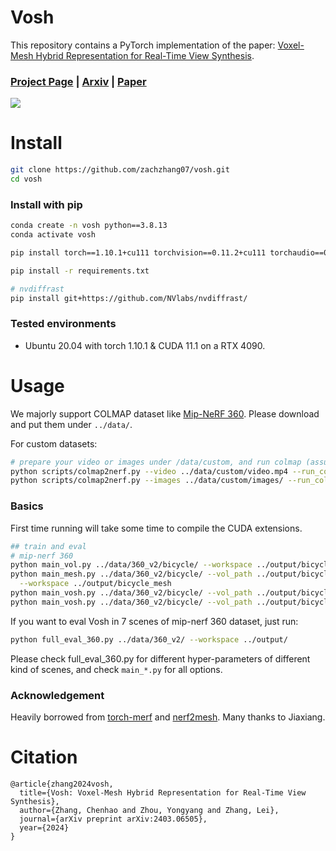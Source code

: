 # Vosh

This repository contains a PyTorch implementation of the paper: [Voxel-Mesh Hybrid Representation for Real-Time View Synthesis](https://arxiv.org/abs/2403.06505).

### [Project Page](https://zyyzyy06.github.io/Vosh/) | [Arxiv](https://arxiv.org/abs/2403.06505) | [Paper]()

![](assets/teaser.png)

# Install

```bash
git clone https://github.com/zachzhang07/vosh.git
cd vosh
```

### Install with pip
```bash
conda create -n vosh python==3.8.13
conda activate vosh

pip install torch==1.10.1+cu111 torchvision==0.11.2+cu111 torchaudio==0.10.1 -f https://download.pytorch.org/whl/cu111/torch_stable.html

pip install -r requirements.txt

# nvdiffrast
pip install git+https://github.com/NVlabs/nvdiffrast/

```

<!-- ### Build extension (optional)
By default, we use [`load`](https://pytorch.org/docs/stable/cpp_extension.html#torch.utils.cpp_extension.load) to build the extension at runtime.
However, this may be inconvenient sometimes.
Therefore, we also provide the `setup.py` to build each extension:
```bash
# install all extension modules
bash scripts/install_ext.sh

# if you want to install manually, here is an example:
cd raymarching
python setup.py build_ext --inplace # build ext only, do not install (only can be used in the parent directory)
pip install . # install to python path (you still need the raymarching/ folder, since this only install the built extension.)
``` -->

### Tested environments
* Ubuntu 20.04 with torch 1.10.1 & CUDA 11.1 on a RTX 4090.

# Usage

We majorly support COLMAP dataset like [Mip-NeRF 360](http://storage.googleapis.com/gresearch/refraw360/360_v2.zip).
Please download and put them under `../data/`.

For custom datasets:
```bash
# prepare your video or images under /data/custom, and run colmap (assumed installed):
python scripts/colmap2nerf.py --video ../data/custom/video.mp4 --run_colmap # if use video
python scripts/colmap2nerf.py --images ../data/custom/images/ --run_colmap # if use images
```

### Basics
First time running will take some time to compile the CUDA extensions.
```bash
## train and eval
# mip-nerf 360
python main_vol.py ../data/360_v2/bicycle/ --workspace ../output/bicycle --contract
python main_mesh.py ../data/360_v2/bicycle/ --vol_path ../output/bicycle \
  --workspace ../output/bicycle_mesh
python main_vosh.py ../data/360_v2/bicycle/ --vol_path ../output/bicycle_mesh --workspace ../output/bicycle_base --lambda_mesh_weight 0.001 --mesh_select 0.9 --keep_center 0.25 --lambda_bg_weight 0.01
python main_vosh.py ../data/360_v2/bicycle/ --vol_path ../output/bicycle_mesh --workspace ../output/bicycle_light --lambda_mesh_weight 0.01 --mesh_select 1.0 --keep_center 0.25 --lambda_bg_weight 0.01 --use_mesh_occ_grid --mesh_check_ratio 8
```
If you want to eval Vosh in 7 scenes of mip-nerf 360 dataset, just run:
```bash
python full_eval_360.py ../data/360_v2/ --workspace ../output/
```

Please check full_eval_360.py for different hyper-parameters of different kind of scenes, and check `main_*.py` for all options.

### Acknowledgement
Heavily borrowed from [torch-merf](https://github.com/ashawkey/torch-merf) and [nerf2mesh](https://github.com/ashawkey/nerf2mesh). Many thanks to Jiaxiang.


# Citation

```
@article{zhang2024vosh,
  title={Vosh: Voxel-Mesh Hybrid Representation for Real-Time View Synthesis},
  author={Zhang, Chenhao and Zhou, Yongyang and Zhang, Lei},
  journal={arXiv preprint arXiv:2403.06505},
  year={2024}
}
```